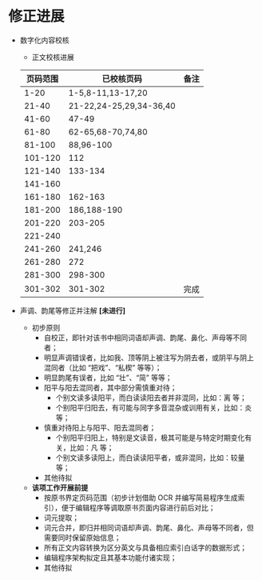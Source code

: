 # 修正进展

+ 数字化内容校核
	+ 正文校核进展

	| 页码范围	| 已校核页码 				| 备注	|
	|----------	|---------------------------------------|------	|
	| 1-20		| 1-5,8-11,13-17,20			| 	|
	| 21-40		| 21-22,24-25,29,34-36,40		| 	|
	| 41-60		| 47-49					| 	|
	| 61-80		| 62-65,68-70,74,80			| 	|
	| 81-100	| 88,96-100				| 	|
	| 101-120	| 112			 		| 	|
	| 121-140	| 133-134				| 	|
	| 141-160	|					| 	|
	| 161-180	| 162-163				| 	|
	| 181-200	| 186,188-190				| 	|
	| 201-220	| 203-205				| 	|
	| 221-240	| 					| 	|
	| 241-260	| 241,246				| 	|
	| 261-280	| 272					| 	|
	| 281-300	| 298-300				| 	|
	| 301-302	| 301-302				| 完成	|

+ 声调、韵尾等修正并注解 **[未进行]**
	+ 初步原则
		+ 自校正，即针对该书中相同词语却声调、韵尾、鼻化、声母等不同者；
		+ 明显声调错误者，比如我、顶等阴上被注写为阴去者，或阴平与阴上混同者（比如 “把戏”、“私楔” 等等）；
		+ 明显韵尾有误者，比如 “壮”、“简” 等等；
		+ 阳平与阳去混同者，其中部分需慎重对待；
			+ 个别文读多读阳平，而白读读阳去者并非混同，比如：离 等；
			+ 个别阳平归阳去，有可能与同字多音混杂或训用有关，比如：炎 等；
		+ 慎重对待阳上与阳平、阳去混同者；
			+ 个别阳平归阳上，特别是文读音，极其可能是与特定时期变化有关，比如：凡 等；
			+ 个别文读多读阳上，而白读读阳平者，或非混同，比如：较量 等；
		+ 其他待拟
	+ **该项工作开展前提**
		+ 按原书界定页码范围（初步计划借助 OCR 并编写简易程序生成索引），便于编辑程序等调取原书页面内容进行前后对比；
		+ 词元提取；
		+ 词元合并，即归并相同词语却声调、韵尾、鼻化、声母等不同者，但需要同时保留原始信息；
		+ 所有正文内容转换为区分英文与具备相应索引白话字的数据形式；
		+ 编辑程序架构拟定且其基本功能付诸实现；
		+ 其他待拟


